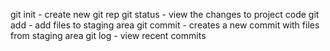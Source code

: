 

git init - create new git rep
git status - view the changes to project code
git add - add files to staging area
git commit - creates a new commit with files from staging area
git log - view recent commits
